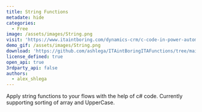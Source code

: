 ```yaml
---
title: String Functions
metadate: hide
categories:
  - Free
image: /assets/images/String.png
visit: 'https://www.itaintboring.com/dynamics-crm/c-code-in-power-automate-lets-sort-a-string-array/'
demo_gif: /assets/images/String.png
download: 'https://github.com/ashlega/ITAintBoringITAFunctions/tree/main/ConnectorFiles'
license_defined: true
open_api: true
3rdparty_api: false
authors:
  - alex_shlega
---
```

Apply string functions to your flows with the help of c# code. Currently supporting sorting of array and UpperCase.


